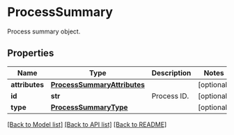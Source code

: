 # ProcessSummary

Process summary object.

## Properties

| Name           | Type                                                        | Description | Notes      |
| -------------- | ----------------------------------------------------------- | ----------- | ---------- |
| **attributes** | [**ProcessSummaryAttributes**](ProcessSummaryAttributes.md) |             | [optional] |
| **id**         | **str**                                                     | Process ID. | [optional] |
| **type**       | [**ProcessSummaryType**](ProcessSummaryType.md)             |             | [optional] |

[[Back to Model list]](README.md#documentation-for-models) [[Back to API list]](README.md#documentation-for-api-endpoints) [[Back to README]](README.md)
